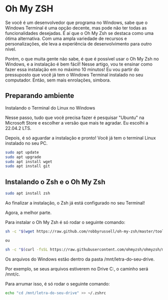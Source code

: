 # Oh My ZSH

Se você é um desenvolvedor que programa no Windows, sabe que o Windows Terminal é uma opção decente, mas pode não ter todas as funcionalidades desejadas. É aí que o Oh My Zsh se destaca como uma ótima alternativa. Com uma ampla variedade de recursos e personalizações, ele leva a experiência de desenvolvimento para outro nível.

Porém, o que muita gente não sabe, é que é possível usar o Oh My Zsh no Windows, e a instalação é bem fácil! Nesse artigo, vou te ensinar como fazer essa instalação em no máximo 10 minutos! Eu vou partir do pressuposto que você já tem o Windows Terminal instalado no seu computador. Então, sem mais enrolações, simbora.

## Preparando ambiente

Instalando o Terminal do Linux no Windows

Nesse passo, tudo que você precisa fazer é pesquisar "Ubuntu" na Microsoft Store e escolher a versão que mais te agradar. Eu escolhi a 22.04.2 LTS. 

Depois, é só aguardar a instalação e pronto! Você já tem o terminal Linux instalado no seu PC.

```bash
sudo apt update
sudo apt upgrade
sudo apt install wget
sudo apt install git
```

## Instalando o Zsh e o Oh My Zsh

```bash
sudo apt install zsh
```

Ao finalizar a instalação, o Zsh já está configurado no seu Terminal! 

Agora, a melhor parte. 

Para instalar o Oh My Zsh é só rodar o seguinte comando:

```bash
sh -c "$(wget https://raw.github.com/robbyrussell/oh-my-zsh/master/tools/install.sh -O -)"  

ou

sh -c "$(curl -fsSL https://raw.githubusercontent.com/ohmyzsh/ohmyzsh/master/tools/install.sh)"
```

Os arquivos do Windows estão dentro da pasta /mnt/letra-do-seu-drive. 

Por exemplo, se seus arquivos estiverem no Drive C:, o caminho será /mnt/c. 

Para arrumar isso, é só rodar o seguinte comando:

```bash
echo "cd /mnt/letra-do-seu-drive" >> ~/.zshrc
```